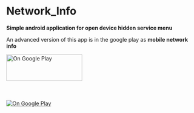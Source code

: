 # Network_Info

<b>Simple android application for open device hidden service menu</b>

An advanced version of this app is in the google play as <b>mobile network info</b>

<a href="https://play.google.com/store/apps/details?id=lk.stechbuzz.networktoggler">
<img border="0" alt="On Google Play" src="https://upload.wikimedia.org/wikipedia/commons/thumb/c/cd/Get_it_on_Google_play.svg/1280px-Get_it_on_Google_play.svg.png" width="200" height="70">
</a>

</br>
</br>
</br>
</br>

<a href="https://play.google.com/store/apps/details?id=lk.stechbuzz.networktoggler">
<img border="0" alt="On Google Play" src="https://lh3.googleusercontent.com/gt92YgNK28TV1UJzyIV3zWcTWJ4Txy9ZHW5vBzgtsEh9vp4-E14Quk2SQKW36U8ZzULK=w1366-h625-rw">
</a>


